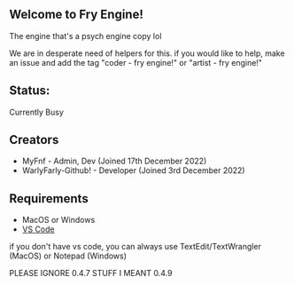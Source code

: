 ## Welcome to Fry Engine!

The engine that's a psych engine copy lol

We are in desperate need of helpers for this. if you would like to help, make an issue and add the tag "coder - fry engine!" or "artist - fry engine!"

## Status:

Currently Busy

## Creators

* MyFnf - Admin, Dev (Joined 17th December 2022)
* WarlyFarly-Github! - Developer (Joined 3rd December 2022)

## Requirements

* MacOS or Windows
* [VS Code](https://code.visualstudio.com/Download)

if you don't have vs code, you can always use TextEdit/TextWrangler (MacOS) or Notepad (Windows)

PLEASE IGNORE 0.4.7 STUFF I MEANT 0.4.9
